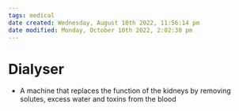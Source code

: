 ```yaml
---
tags: medical
date created: Wednesday, August 10th 2022, 11:56:14 pm
date modified: Monday, October 10th 2022, 2:02:30 pm
---
```


# Dialyser
- A machine that replaces the function of the kidneys by removing solutes, excess water and toxins from the blood




